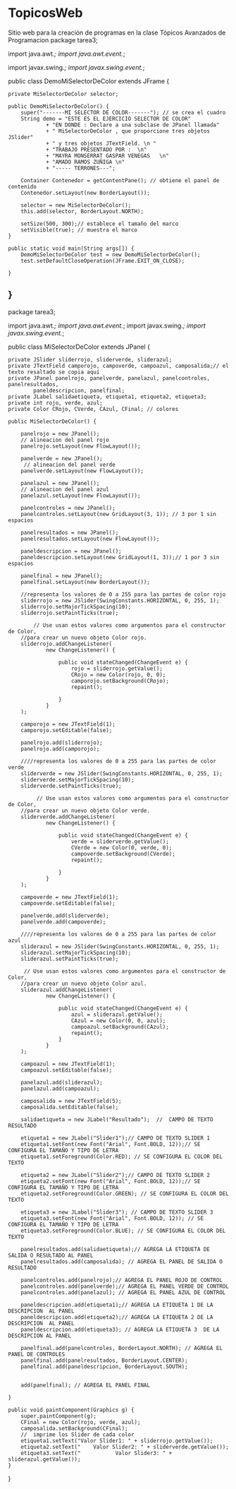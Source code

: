 # TopicosWeb
Sitio web para la  creación de programas en la clase Tópicos Avanzados de Programacion
package tarea3;

import java.awt.*;
import java.awt.event.*;

import javax.swing.*;
import javax.swing.event.*;

public class DemoMiSelectorDeColor extends JFrame {

    private MiSelectorDeColor selector;

    public DemoMiSelectorDeColor() {
        super("-------MI SELECTOR DE COLOR-------"); // se crea el cuadro
        String demo = "ESTE ES EL EJERCICIO SELECTOR DE COLOR"
                + "EN DONDE : Declare a una subclase de JPanel llamada"
                + " MiSelectorDeColor , que proporcione tres objetos JSlider"
                + " y tres objetos JTextField. \n "
                + "TRABAJO PRESENTADO POR :  \n"
                + "MAYRA MONSERRAT GASPAR VENEGAS   \n"
                + "AMADO RAMOS ZUÑIGA \n"
                + "----- TERRONES---";

        Container Contenedor = getContentPane(); // obtiene el panel de contenido
        Contenedor.setLayout(new BorderLayout());

        selector = new MiSelectorDeColor();
        this.add(selector, BorderLayout.NORTH);

        setSize(500, 300);// establece el tamaño del marco
        setVisible(true); // muestra el marco
    }

    public static void main(String args[]) {
        DemoMiSelectorDeColor test = new DemoMiSelectorDeColor();
        test.setDefaultCloseOperation(JFrame.EXIT_ON_CLOSE);

    }
}
------------------------------------

package tarea3;

import java.awt.*;
import java.awt.event.*;
import javax.swing.*;
import javax.swing.event.*;

public class MiSelectorDeColor extends JPanel {
    

    private JSlider sliderrojo, sliderverde, sliderazul;
    private JTextField camporojo, campoverde, campoazul, camposalida;// el texto resaltado se copia aquí
    private JPanel panelrojo, panelverde, panelazul, panelcontroles, panelresultados, 
            paneldescripcion, panelfinal;
    private JLabel salidaetiqueta, etiqueta1, etiqueta2, etiqueta3;
    private int rojo, verde, azul;
    private Color CRojo, CVerde, CAzul, CFinal; // colores

    public MiSelectorDeColor() {
        
        panelrojo = new JPanel();
        // alineacion del panel rojo
        panelrojo.setLayout(new FlowLayout());

        panelverde = new JPanel();
         // alineacion del panel verde
        panelverde.setLayout(new FlowLayout());

        panelazul = new JPanel();
        // alineacion del panel azul
        panelazul.setLayout(new FlowLayout());

        panelcontroles = new JPanel();
        panelcontroles.setLayout(new GridLayout(3, 1)); // 3 por 1 sin espacios

        panelresultados = new JPanel();
        panelresultados.setLayout(new FlowLayout());

        paneldescripcion = new JPanel();
        paneldescripcion.setLayout(new GridLayout(1, 3));// 1 por 3 sin espacios

        panelfinal = new JPanel();
        panelfinal.setLayout(new BorderLayout());

        //representa los valores de 0 a 255 para las partes de color rojo
        sliderrojo = new JSlider(SwingConstants.HORIZONTAL, 0, 255, 1);
        sliderrojo.setMajorTickSpacing(10);
        sliderrojo.setPaintTicks(true);

            // Use usan estos valores como argumentos para el constructor de Color,
        //para crear un nuevo objeto Color rojo.
        sliderrojo.addChangeListener(
                new ChangeListener() {

                    public void stateChanged(ChangeEvent e) {
                        rojo = sliderrojo.getValue();
                        CRojo = new Color(rojo, 0, 0);
                        camporojo.setBackground(CRojo);
                        repaint();

                    }
                }
        );

        camporojo = new JTextField(1);
        camporojo.setEditable(false);

        panelrojo.add(sliderrojo);
        panelrojo.add(camporojo);
 
        ////representa los valores de 0 a 255 para las partes de color verde
        sliderverde = new JSlider(SwingConstants.HORIZONTAL, 0, 255, 1);
        sliderverde.setMajorTickSpacing(10);
        sliderverde.setPaintTicks(true);

             // Use usan estos valores como argumentos para el constructor de Color,
        //para crear un nuevo objeto Color verde.
        sliderverde.addChangeListener(
                new ChangeListener() {

                    public void stateChanged(ChangeEvent e) {
                        verde = sliderverde.getValue();
                        CVerde = new Color(0, verde, 0);
                        campoverde.setBackground(CVerde);
                        repaint();

                    }
                }
        );

        campoverde = new JTextField(1);
        campoverde.setEditable(false);

        panelverde.add(sliderverde);
        panelverde.add(campoverde);

        ////representa los valores de 0 a 255 para las partes de color azul
        sliderazul = new JSlider(SwingConstants.HORIZONTAL, 0, 255, 1);
        sliderazul.setMajorTickSpacing(10);
        sliderazul.setPaintTicks(true);

         // Use usan estos valores como argumentos para el constructor de Color,
        //para crear un nuevo objeto Color azul.
        sliderazul.addChangeListener(
                new ChangeListener() {

                    public void stateChanged(ChangeEvent e) {
                        azul = sliderazul.getValue();
                        CAzul = new Color(0, 0, azul);
                        campoazul.setBackground(CAzul);
                        repaint();
                    }
                }
        );

        campoazul = new JTextField(1);
        campoazul.setEditable(false);

        panelazul.add(sliderazul);
        panelazul.add(campoazul);

        camposalida = new JTextField(5); 
        camposalida.setEditable(false); 

        salidaetiqueta = new JLabel("Resultado");  //  CAMPO DE TEXTO RESULTADO 

        etiqueta1 = new JLabel("Slider1");// CAMPO DE TEXTO SLIDER 1
        etiqueta1.setFont(new Font("Arial", Font.BOLD, 12));// SE CONFIGURA EL TAMAÑO Y TIPO DE LETRA
        etiqueta1.setForeground(Color.RED); // SE CONFIGURA EL COLOR DEL TEXTO

        etiqueta2 = new JLabel("Slider2");// CAMPO DE TEXTO SLIDER 2
        etiqueta2.setFont(new Font("Arial", Font.BOLD, 12));// SE CONFIGURA EL TAMAÑO Y TIPO DE LETRA
        etiqueta2.setForeground(Color.GREEN); // SE CONFIGURA EL COLOR DEL TEXTO

        etiqueta3 = new JLabel("Slider3"); // CAMPO DE TEXTO SLIDER 3
        etiqueta3.setFont(new Font("Arial", Font.BOLD, 12)); // SE CONFIGURA EL TAMAÑO Y TIPO DE LETRA
        etiqueta3.setForeground(Color.BLUE); // SE CONFIGURA EL COLOR DEL TEXTO

        panelresultados.add(salidaetiqueta);// AGREGA LA ETIQUETA DE SALIDA O RESULTADO AL PANEL
        panelresultados.add(camposalida); // AGREGA EL PANEL DE SALIDA O RESULTADO

        panelcontroles.add(panelrojo);// AGREGA EL PANEL ROJO DE CONTROL 
        panelcontroles.add(panelverde);// AGREGA EL PANEL VERDE DE CONTROL 
        panelcontroles.add(panelazul); // AGREGA EL PANEL AZUL DE CONTROL 

        paneldescripcion.add(etiqueta1);// AGREGA LA ETIQUETA 1 DE LA DESCRIPCION  AL PANEL
        paneldescripcion.add(etiqueta2);// AGREGA LA ETIQUETA 2 DE LA DESCRIPCION  AL PANEL
        paneldescripcion.add(etiqueta3); // AGREGA LA ETIQUETA 3  DE LA DESCRIPCION AL PANEL

        panelfinal.add(panelcontroles, BorderLayout.NORTH); // AGREGA EL PANEL DE CONTROLES
        panelfinal.add(panelresultados, BorderLayout.CENTER);
        panelfinal.add(paneldescripcion, BorderLayout.SOUTH);


        add(panelfinal); // AGREGA EL PANEL FINAL 

    }

    public void paintComponent(Graphics g) {
        super.paintComponent(g);
        CFinal = new Color(rojo, verde, azul);
        camposalida.setBackground(CFinal);
        //  imprime los Slider de cada color
        etiqueta1.setText("Valor Slider1: " + sliderrojo.getValue());
        etiqueta2.setText("    Valor Slider2: " + sliderverde.getValue());
        etiqueta3.setText("           Valor Slider3: " + sliderazul.getValue());
    }
}

